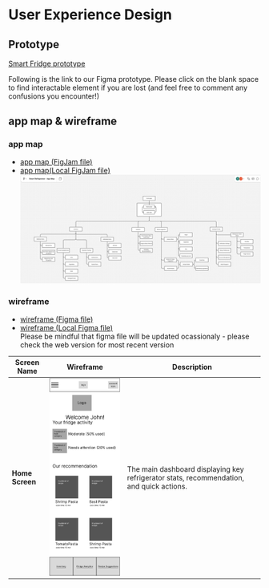 # User Experience Design

## Prototype 

[Smart Fridge prototype](https://www.figma.com/proto/FEZufBYCT12g1D6v3p72oF/Smart-Refridgerator?node-id=25-3&p=f&t=UdpG8Y7Feh7grwMe-1&scaling=scale-down&content-scaling=fixed&page-id=0%3A1&starting-point-node-id=25%3A3&show-proto-sidebar=1)

Following is the link to our Figma prototype. Please click on the blank space to find interactable element if you are lost (and feel free to comment any confusions you encounter!)

## app map & wireframe
### app map
- [app map (FigJam file)](https://www.figma.com/board/B6bl884Eaoly3tL2WfJ9RB/Smart-Refrigerator---App-Map?t=qfjXErelkULvO4SU-1)
- [app map(Local FigJam file)](ux-design/app-map/Smart-Refrigerator-App-Map.jam)
![App Map](ux-design/app-map/Smart-Refrigerator-App-Map.png)

### wireframe
- [wireframe (Figma file)](https://www.figma.com/design/FEZufBYCT12g1D6v3p72oF/Smart-Refridgerator?node-id=0-1&t=EDmePhkOCfPJ2SYz-1)
- [wireframe (Local Figma file)](ux-design/wireframes/Smart-Refridgerator.fig)
<br>Please be mindful that figma file will be updated ocassionaly - please check the web version for most recent version

| Screen Name | Wireframe | Description |
|------------|-----------|-------------|
| **Home Screen** | <img src="ux-design/wireframes/Homepage.png" width="300"> | The main dashboard displaying key refrigerator stats, recommendation, and quick actions. |

